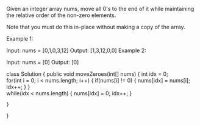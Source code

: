 Given an integer array nums, move all 0's to the end of it while maintaining the relative order of the non-zero elements.

Note that you must do this in-place without making a copy of the array.

 

Example 1:

Input: nums = [0,1,0,3,12]
Output: [1,3,12,0,0]
Example 2:

Input: nums = [0]
Output: [0]


class Solution {
    public void moveZeroes(int[] nums) {
        int idx = 0;   
        for(int i = 0; i < nums.length; i++) {
            if(nums[i] != 0) {
                nums[idx] = nums[i];
                idx++;
            }
        }    
        while(idx < nums.length) {
            nums[idx] = 0;
            idx++;
        }
        
        
    }
}
